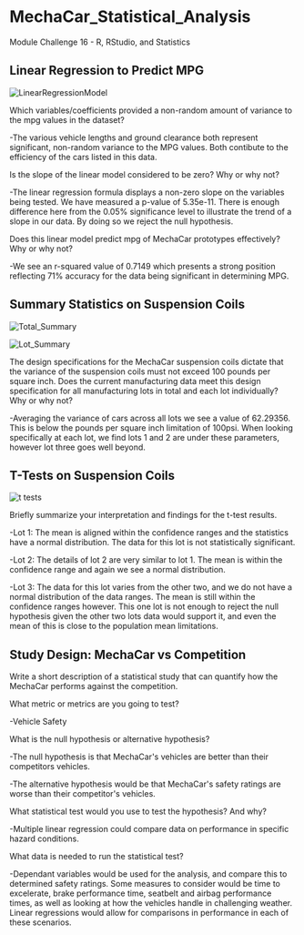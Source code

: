 # MechaCar_Statistical_Analysis
Module Challenge 16 - R, RStudio, and Statistics

## Linear Regression to Predict MPG

![LinearRegressionModel](https://user-images.githubusercontent.com/119453505/236655692-d6e4fc0b-97bf-49e4-8ca8-d5c5a8d33dbf.png)

Which variables/coefficients provided a non-random amount of variance to the mpg values in the dataset?

-The various vehicle lengths and ground clearance both represent significant, non-random variance to the MPG values. Both contibute to the efficiency of the cars listed in this data.

Is the slope of the linear model considered to be zero? Why or why not?

-The linear regression formula displays a non-zero slope on the variables being tested. We have measured a p-value of 5.35e-11. There is enough difference here from the 0.05% significance level to illustrate the trend of a slope in our data. By doing so we reject the null hypothesis.

Does this linear model predict mpg of MechaCar prototypes effectively? Why or why not?

-We see an r-squared value of 0.7149 which presents a strong position reflecting 71% accuracy for the data being significant in determining MPG.

## Summary Statistics on Suspension Coils

![Total_Summary](https://user-images.githubusercontent.com/119453505/236655702-3826d63f-ad1d-42bb-b439-a7347d270b07.png)

![Lot_Summary](https://user-images.githubusercontent.com/119453505/236655711-8f7031e5-a8c3-4421-ab27-d9f40249f6d5.png)

The design specifications for the MechaCar suspension coils dictate that the variance of the suspension coils must not exceed 100 pounds per square inch. Does the current manufacturing data meet this design specification for all manufacturing lots in total and each lot individually? Why or why not?

-Averaging the variance of cars across all lots we see a value of 62.29356. This is below the pounds per square inch limitation of 100psi. When looking specifically at each lot, we find lots 1 and 2 are under these parameters, however lot three goes well beyond.

## T-Tests on Suspension Coils

![t tests](https://user-images.githubusercontent.com/119453505/236655717-d6ea5b2a-41d7-4ded-a2dc-4a438d933d94.png)

Briefly summarize your interpretation and findings for the t-test results.

-Lot 1: The mean is aligned within the confidence ranges and the statistics have a normal distribution. The data for this lot is not statistically significant.

-Lot 2: The details of lot 2 are very similar to lot 1. The mean is within the confidence range and again we see a normal distribution. 

-Lot 3: The data for this lot varies from the other two, and we do not have a normal distribution of the data ranges. The mean is still within the confidence ranges however. This one lot is not enough to reject the null hypothesis given the other two lots data would support it, and even the mean of this is close to the population mean limitations.

## Study Design: MechaCar vs Competition

Write a short description of a statistical study that can quantify how the MechaCar performs against the competition.

What metric or metrics are you going to test?

-Vehicle Safety 

What is the null hypothesis or alternative hypothesis?

-The null hypothesis is that MechaCar's vehicles are better than their competitors vehicles.

-The alternative hypothesis would be that MechaCar's safety ratings are worse than their competitor's vehicles.

What statistical test would you use to test the hypothesis? And why?

-Multiple linear regression could compare data on performance in specific hazard conditions. 

What data is needed to run the statistical test?

-Dependant variables would be used for the analysis, and compare this to determined safety ratings. Some measures to consider would be time to excelerate, brake performance time, seatbelt and airbag performance times, as well as looking at how the vehicles handle in challenging weather. Linear regressions would allow for comparisons in performance in each of these scenarios. 
